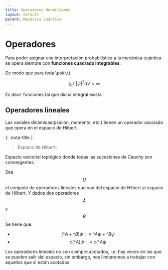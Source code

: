 ```yaml
---
title: Operadores Hermitianos
layout: default
parent: Mecánica Cuántica
---
```

# Operadores

Para poder asignar una interpretación probabilística a la mecánica cuántica se opera siempre con **funciones cuadrado integrables**.

De modo que para toda \psi(r,t)

$$\int_{\mathbb {R} ^{3}}~|\psi |^{2}dV < \infty$$

Es decir funciones tal que dicha integral exista.


## Operadores lineales

Las variales dinámicas(psición, momento, etc.) tienen un operador asociado que opera en el espacio de Hilbert.

{: .nota-title }
> Espacio de Hilbert:
>
>
Espacio vectorial toplógico donde todas las sucesiones de Cauchy son convergentes.

Sea $$U$$ el conjunto de operadores lineales que van del espacio de Hilbert al espacio de Hilbert. Y dados dos operadores $$\hat{A}$$ y $$\hat{B}$$
Se tiene que:

- $$(\^{A} + \^{B})\psi : \equiv \^{A} \psi + \^{B} \psi $$
- $$c(\^{A})\psi : \equiv c(\^{A}\psi$$

Los operadores lineales no son siempre acotados, i.e. hay veces en las que se pueden salir del espacio, sin embargo, nos limitaremos a trabajar con aquellos que si están acotados.


